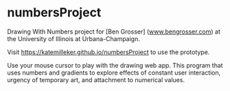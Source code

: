 # numbersProject
Drawing With Numbers project for [Ben Grosser] (www.bengrosser.com) at the University of Illinois at Urbana-Champaign.

Visit https://katemilleker.github.io/numbersProject to use the prototype.

Use your mouse cursor to play with the drawing web app. This program that uses numbers and gradients to explore effects of 
constant user interaction, urgency of temporary art, and attachment to numerical values. 
